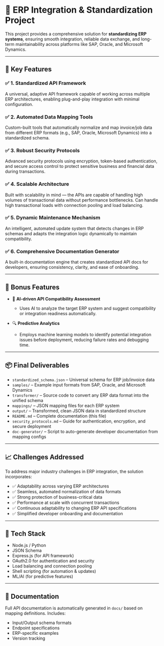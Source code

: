 # 🔄 ERP Integration & Standardization Project

This project provides a comprehensive solution for **standardizing ERP systems**, ensuring smooth integration, reliable data exchange, and long-term maintainability across platforms like SAP, Oracle, and Microsoft Dynamics.

---

## 🚀 Key Features

### ✅ 1. **Standardized API Framework**
A universal, adaptive API framework capable of working across multiple ERP architectures, enabling plug-and-play integration with minimal configuration.

### ✅ 2. **Automated Data Mapping Tools**
Custom-built tools that automatically normalize and map invoice/job data from different ERP formats (e.g., SAP, Oracle, Microsoft Dynamics) into a standardized schema.

### ✅ 3. **Robust Security Protocols**
Advanced security protocols using encryption, token-based authentication, and secure access control to protect sensitive business and financial data during transactions.

### ✅ 4. **Scalable Architecture**
Built with scalability in mind — the APIs are capable of handling high volumes of transactional data without performance bottlenecks. Can handle high transactional loads with connection pooling and load balancing.

### ✅ 5. **Dynamic Maintenance Mechanism**
An intelligent, automated update system that detects changes in ERP schemas and adapts the integration logic dynamically to maintain compatibility.

### ✅ 6. **Comprehensive Documentation Generator**
A built-in documentation engine that creates standardized API docs for developers, ensuring consistency, clarity, and ease of onboarding.

---

## 💎 Bonus Features

- 🧠 **AI-driven API Compatibility Assessment**
  - Uses AI to analyze the target ERP system and suggest compatibility or integration readiness automatically.

- 🔍 **Predictive Analytics**
  - Employs machine learning models to identify potential integration issues before deployment, reducing failure rates and debugging time.

---

## 📦 Final Deliverables

- `standardized_schema.json` – Universal schema for ERP job/invoice data  
- `samples/` – Example input formats from SAP, Oracle, and Microsoft Dynamics  
- `transformer/` – Source code to convert any ERP data format into the unified schema  
- `mappings/` – JSON mapping files for each ERP system  
- `output/` – Transformed, clean JSON data in standardized structure  
- `README.md` – Complete documentation (this file)  
- `security_protocols.md` – Guide for authentication, encryption, and secure deployment  
- `doc-generator/` – Script to auto-generate developer documentation from mapping configs

---

## 📈 Challenges Addressed

To address major industry challenges in ERP integration, the solution incorporates:

- ✅ Adaptability across varying ERP architectures  
- ✅ Seamless, automated normalization of data formats  
- ✅ Strong protection of business-critical data  
- ✅ Performance at scale with concurrent transactions  
- ✅ Continuous adaptability to changing ERP API specifications  
- ✅ Simplified developer onboarding and documentation

---

## 🧠 Tech Stack

- Node.js / Python  
- JSON Schema  
- Express.js (for API framework)  
- OAuth2.0 for authentication and security
- Load balancing and connection pooling
- Shell scripting (for automation & updates)  
- ML/AI (for predictive features)  

---

## 📖 Documentation

Full API documentation is automatically generated in `docs/` based on mapping definitions. Includes:

- Input/Output schema formats  
- Endpoint specifications  
- ERP-specific examples  
- Version tracking  